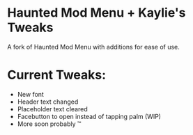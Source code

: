 # Haunted Mod Menu + Kaylie's Tweaks
A fork of Haunted Mod Menu with additions for ease of use.

# Current Tweaks:
- New font
- Header text changed
- Placeholder text cleared
- Facebutton to open instead of tapping palm (WIP)
- More soon probably :tm:
